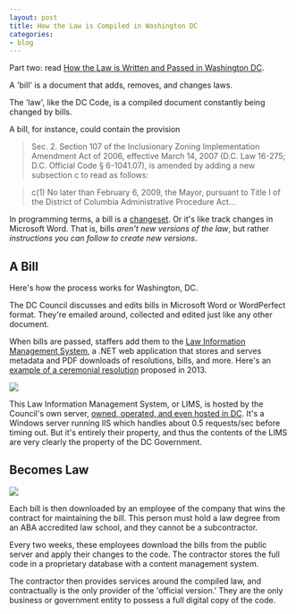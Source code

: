 ```yaml
---
layout: post
title: How the Law is Compiled in Washington DC
categories:
- blog
---
```


Part two: read [How the Law is Written and Passed in Washington DC](http://macwright.org/2013/02/11/the-code-written.html).

A 'bill' is a document that adds, removes, and changes laws.

The 'law', like the DC Code, is a compiled document constantly being changed
by bills.

A bill, for instance, could contain the provision

> Sec. 2. Section 107 of the Inclusionary Zoning
> Implementation Amendment Act of 2006, effective
> March 14, 2007 (D.C. Law 16-275; D.C.
> Official Code § 6-1041.07), is
> amended by adding a new subsection c to read as follows:


> c(1) No later than February 6, 2009, the Mayor,
> pursuant to Title I of the District of
> Columbia Administrative Procedure Act...

In programming terms, a bill is a [changeset](http://bit.ly/dGc5LL). Or
it's like track changes in Microsoft Word.
That is, bills _aren't new versions of the law_, but rather _instructions you can follow to create new versions_.

## A Bill

Here's how the process works for Washington, DC.

The DC Council discusses and edits bills in Microsoft Word or WordPerfect format.
They're emailed around, collected and edited just like any other document.

When bills are passed, staffers add them to the
[Law Information Management System](http://dcclims1.dccouncil.us/lims/),
a .NET web application that stores and serves metadata and PDF downloads
of resolutions, bills, and more. Here's an [example of a ceremonial resolution](http://bit.ly/14O6B1W) proposed in 2013.

<a href='http://dcclims1.dccouncil.us/lims/'><img src='http://farm9.staticflickr.com/8379/8465131479_fc0c05b550_b.jpg' class='white-on-white' /></a>

This Law Information Management System, or LIMS, is hosted by the Council's
own server, [owned, operated, and even hosted in DC](http://toolbar.netcraft.com/site_report?url=http://dccouncil.us/).
It's a Windows server running IIS which handles about 0.5 requests/sec before timing out.
But it's entirely their property, and thus
the contents of the LIMS are very clearly the property of the DC Government.

## Becomes Law

![](http://farm9.staticflickr.com/8235/8468877526_859acf2d72_o.png)

Each bill is then downloaded by an employee of the company that wins
the contract for maintaining the bill. This person must hold a law degree
from an ABA accredited law school, and they cannot be a subcontractor.

Every two weeks, these employees download the bills from the public server
and apply their changes to the code. The contractor stores the full code
in a proprietary database with a content management system.

The contractor then provides services around the compiled law, and contractually
is the only provider of the 'official version.' They are the only business
or government entity to possess a full digital copy of the code.
